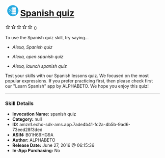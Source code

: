 # &nbsp;<img src="skill_icon" alt="Spanish quiz icon" width="36"> [Spanish quiz](http://alexa.amazon.com/#skills/amzn1.echo-sdk-ams.app.7ade4b41-fc2a-4b5b-9ad6-73eed28f3ded)
![0 stars](../../images/ic_star_border_black_18dp_1x.png)![0 stars](../../images/ic_star_border_black_18dp_1x.png)![0 stars](../../images/ic_star_border_black_18dp_1x.png)![0 stars](../../images/ic_star_border_black_18dp_1x.png)![0 stars](../../images/ic_star_border_black_18dp_1x.png) 0

To use the Spanish quiz skill, try saying...

* *Alexa, Spanish quiz*

* *Alexa, open spanish quiz*

* *Alexa, launch spanish quiz*

Test your skills with our Spanish lessons quiz. We focused on the most popular expressions. If you prefer practicing first, then please check first our "Learn Spanish" app by ALPHABETO. We hope you enjoy this quiz!

***

### Skill Details

* **Invocation Name:** spanish quiz
* **Category:** null
* **ID:** amzn1.echo-sdk-ams.app.7ade4b41-fc2a-4b5b-9ad6-73eed28f3ded
* **ASIN:** B01H69HG9A
* **Author:** ALPHABETO
* **Release Date:** June 27, 2016 @ 06:15:36
* **In-App Purchasing:** No
